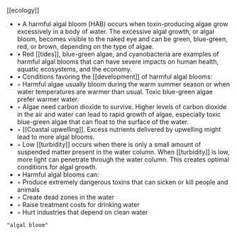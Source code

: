 [[ecology]]
- • A harmful algal bloom (HAB) occurs when toxin-producing algae grow excessively in a body of water. The excessive algal growth, or algal bloom, becomes visible to the naked eye and can be green, blue-green, red, or brown, depending on the type of algae.
 - •  Red [[tides]], blue-green algae, and cyanobacteria are examples of harmful algal blooms that can have severe impacts on human health, aquatic ecosystems, and the economy.
 - • Conditions favoring the [[development]] of harmful algal blooms:
 - ◦ Harmful algae usually bloom during the warm summer season or when water temperatures are warmer than usual. Toxic blue-green algae prefer warmer water.
 - ◦ Algae need carbon dioxide to survive. Higher levels of carbon dioxide in the air and water can lead to rapid growth of algae, especially toxic blue-green algae that can float to the surface of the water.
 - ◦ [[Coastal upwelling]]. Excess nutrients delivered by upwelling might lead to more algal blooms.
 - ◦ Low [[turbidity]] occurs when there is only a small amount of suspended matter present in the water column. When [[turbidity]] is low, more light can penetrate through the water column. This creates optimal conditions for algal growth.
 - • Harmful algal blooms can:
 - ◦ Produce extremely dangerous toxins that can sicken or kill people and animals
 - ◦ Create dead zones in the water
 - ◦ Raise treatment costs for drinking water
 - ◦ Hurt industries that depend on clean water

```query
"algal bloom"
```